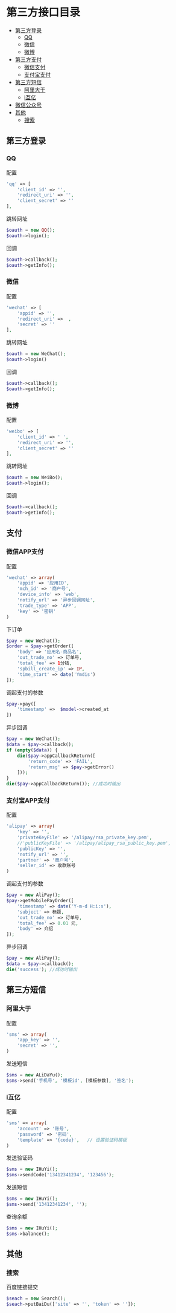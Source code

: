 # 第三方接口目录

- [第三方登录](#oauth)
    - [QQ](#oauth-qq)
    - [微信](#oauth-wechat)
    - [微博](#oauth-weibo)
- [第三方支付](#pay)
    - [微信支付](#pay-wechat)
    - [支付宝支付](#pay-alipay)
- [第三方短信](#sms)
    - [阿里大于](#sms-alidayu)
    - [i互亿](#sms-ihuyi)
- [微信公众号](WeChat.md)
- [其他](#other)
    - [搜索](#other-search)

<a name="oauth"></a>
## 第三方登录
<a name="oauth-qq"></a>
### QQ 

配置
```PHP
'qq' => [
    'client_id' => '',
    'redirect_uri' => '',
    'client_secret' => ''
],
```

跳转网址
```PHP
$oauth = new QQ();
$oauth->login();
```

回调
```PHP
$oauth->callback();
$oauth->getInfo();
```

<a name="oauth-wechat"></a>
### 微信

配置
```PHP
'wechat' => [
    'appid' => '',
    'redirect_uri' =>  ,
    'secret' => ''
],
```

跳转网址
```PHP
$oauth = new WeChat();
$oauth->login()
```

回调
```PHP
$oauth->callback();
$oauth->getInfo();
```

<a name="oauth-weibo"></a>
### 微博

配置
```PHP
'weibo' => [
    'client_id' => ' ',
    'redirect_uri' => '',
    'client_secret' => ''
],
```

跳转网址
```PHP
$oauth = new WeiBo();
$oauth->login();
```

回调
```PHP
$oauth->callback();
$oauth->getInfo();
```

<a name="pay"></a>
## 支付

<a name="pay-wechat"></a>
### 微信APP支付

配置
```PHP
'wechat' => array(
    'appid' => '应用ID',
    'mch_id' => '商户号',
    'device_info' => 'web',
    'notify_url' => '异步回调网址',
    'trade_type' => 'APP',
    'key' => '密钥'
)
```

下订单
```PHP
$pay = new WeChat();
$order = $pay->getOrder([
    'body' => '应用名-商品名',
    'out_trade_no' => 订单号,
    'total_fee' => 1分钱,
    'spbill_create_ip' => IP,
    'time_start' => date('Ymdis')
]);
```

调起支付的参数
```PHP
$pay->pay([
    'timestamp' =>  $model->created_at
])
```

异步回调
```PHP
$pay = new WeChat();
$data = $pay->callback();
if (empty($data)) {
    die($pay->appCallbackReturn([
        'return_code' => 'FAIL',
        'return_msg' => $pay->getError()
    ]));
}
die($pay->appCallbackReturn()); //成功时输出
```

<a name="pay-alipay"></a>
### 支付宝APP支付

配置
```PHP
'alipay' => array(
    'key' => '',
    'privateKeyFile' => '/alipay/rsa_private_key.pem',
    //'publicKeyFile' => '/alipay/alipay_rsa_public_key.pem',
    'publicKey' => '',
    'notify_url' => '',
    'partner' => '商户号',
    'seller_id' => 收款账号
)
```

调起支付的参数
```PHP
$pay = new AliPay();
$pay->getMobilePayOrder([
    'timestamp' => date('Y-m-d H:i:s'),
    'subject' => 标题,
    'out_trade_no' => 订单号,
    'total_fee' => 0.01 元,
    'body' => 介绍
]);
```

异步回调
```PHP
$pay = new AliPay();
$data = $pay->callback();
die('success'); //成功时输出
```

<a name="sms"></a>
## 第三方短信
<a name="sms-alidayu"></a>
### 阿里大于

配置
```PHP
'sms' => array(
    'app_key' => '',
    'secret' => '',
)
```

发送短信
```PHP
$sms = new ALiDaYu();
$sms->send('手机号', '模板id', [模板参数], '签名');
```


<a name="sms-ihuyi"></a>
### i互亿

配置
```PHP
'sms' => array(
    'account' => '账号',
    'password' => '密码',
    'template' => '{code}',   // 设置验证码模板
)
```

发送验证码
```PHP
$sms = new IHuYi();
$sms->sendCode('13412341234', '123456');
```

发送短信
```PHP
$sms = new IHuYi();
$sms->send('13412341234', '');
```

查询余额
```PHP
$sms = new IHuYi();
$sms->balance();
```

<a name="other"></a>
## 其他


<a name="other-search"></a>
### 搜索

百度链接提交
```PHP
$seach = new Search();
$seach->putBaiDu(['site' => '', 'token' => '']);
```